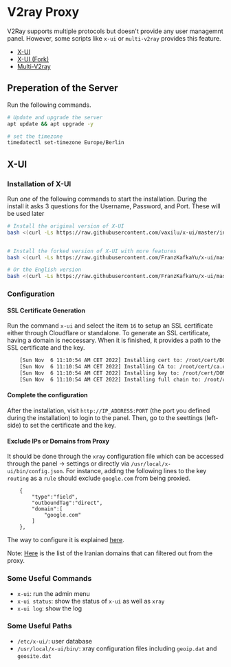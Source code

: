 # V2ray Proxy
V2Ray supports multiple protocols but doesn't provide any user managemnt panel. However, some scripts like `x-ui` or `multi-v2ray` provides this feature.

- [X-UI](https://github.com/vaxilu/x-ui)
- [X-UI (Fork)](https://github.com/FranzKafkaYu/x-ui)
- [Multi-V2ray](https://github.com/Jrohy/multi-v2ray)

## Preperation of the Server
Run the following commands.
```bash
# Update and upgrade the server
apt update && apt upgrade -y

# set the timezone
timedatectl set-timezone Europe/Berlin
```

## X-UI
### Installation of X-UI
Run *one* of the following commands to start the installation. During the install it asks 3 questions for the Username, Password, and Port. These will be used later
```bash
# Install the original version of X-UI
bash <(curl -Ls https://raw.githubusercontent.com/vaxilu/x-ui/master/install.sh)


# Install the forked version of X-UI with more features
bash <(curl -Ls https://raw.githubusercontent.com/FranzKafkaYu/x-ui/master/install.sh)

# Or the English version
bash <(curl -Ls https://raw.githubusercontent.com/FranzKafkaYu/x-ui/master/install_en.sh)
```

### Configuration
#### SSL Certificate Generation
Run the command `x-ui` and select the item `16` to setup an SSL certificate either through Cloudflare or standalone. To generate an SSL certificate, 
having a domain is neccessary. When it is finished, it provides a path to the SSL certificate and the key.
```bash
    [Sun Nov  6 11:10:54 AM CET 2022] Installing cert to: /root/cert/DOMAIN_NAME.cer
    [Sun Nov  6 11:10:54 AM CET 2022] Installing CA to: /root/cert/ca.cer
    [Sun Nov  6 11:10:54 AM CET 2022] Installing key to: /root/cert/DOMAIN_NAME.key
    [Sun Nov  6 11:10:54 AM CET 2022] Installing full chain to: /root/cert/fullchain.cer
```
#### Complete the configuration
After the installation, visit `http://IP_ADDRESS:PORT` (the port you defined during the installation) to login to the panel. 
Then, go to the seettings (left-side) to set the certificate and the key.

#### Exclude IPs or Domains from Proxy
It should be done through the `xray` configuration file which can be accessed through the panel -> settings or directly via `/usr/local/x-ui/bin/config.json`.
For instance, adding the following lines to the key `routing` as a `rule` should exclude `google.com` from being proxied.
```
    {
        "type":"field",
        "outboundTag":"direct",
        "domain":[
            "google.com"
        ]
    },
```

The way to configure it is explained [here](https://xtls.github.io/en/config/routing.html#routingobject).

Note: [Here](https://github.com/SamadiPour/iran-hosted-domains/releases/) is the list of the Iranian domains that can filtered out from the proxy.

### Some Useful Commands
- `x-ui`: run the admin menu
- `x-ui status`: show the status of `x-ui` as well as `xray`
- `x-ui log`: show the log

### Some Useful Paths
- `/etc/x-ui/`: user database
- `/usr/local/x-ui/bin/`: xray configuration files including `geoip.dat` and `geosite.dat`
